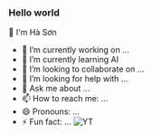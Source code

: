 ### Hello world
👋 I'm Hà Sơn
- 🔭 I’m currently working on ...
- 🌱 I’m currently learning AI
- 👯 I’m looking to collaborate on ...
- 🤔 I’m looking for help with ...
- 💬 Ask me about ...
- 📫 How to reach me: ...
- 😄 Pronouns: ...
- ⚡ Fun fact: ...
![YT](https://imgs.search.brave.com/7ulQhDe-3Xal-c1RuURahETWpqbDpRRV1HkcyipG0Mw/rs:fit:1200:1200:1/g:ce/aHR0cHM6Ly8xMDAw/bG9nb3MubmV0L3dw/LWNvbnRlbnQvdXBs/b2Fkcy8yMDE3LzA1/L05ldy1Zb3VUdWJl/LWxvZ28uanBn)
